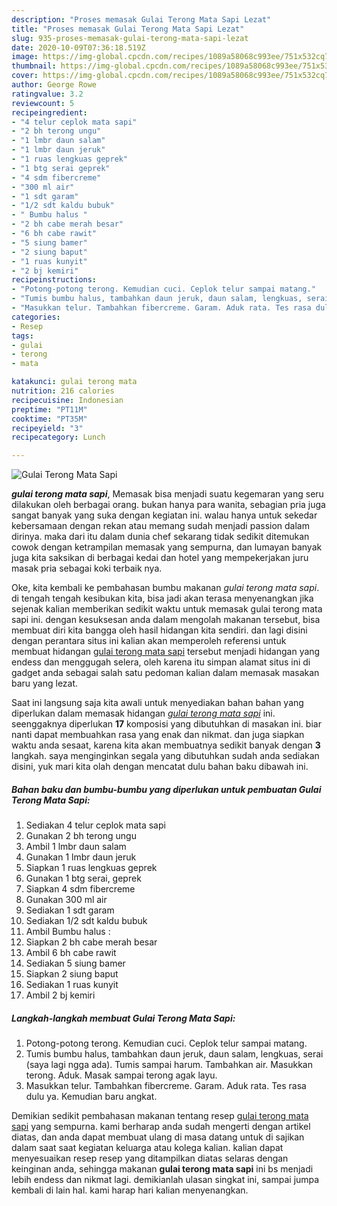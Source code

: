 ```yaml
---
description: "Proses memasak Gulai Terong Mata Sapi Lezat"
title: "Proses memasak Gulai Terong Mata Sapi Lezat"
slug: 935-proses-memasak-gulai-terong-mata-sapi-lezat
date: 2020-10-09T07:36:18.519Z
image: https://img-global.cpcdn.com/recipes/1089a58068c993ee/751x532cq70/gulai-terong-mata-sapi-foto-resep-utama.jpg
thumbnail: https://img-global.cpcdn.com/recipes/1089a58068c993ee/751x532cq70/gulai-terong-mata-sapi-foto-resep-utama.jpg
cover: https://img-global.cpcdn.com/recipes/1089a58068c993ee/751x532cq70/gulai-terong-mata-sapi-foto-resep-utama.jpg
author: George Rowe
ratingvalue: 3.2
reviewcount: 5
recipeingredient:
- "4 telur ceplok mata sapi"
- "2 bh terong ungu"
- "1 lmbr daun salam"
- "1 lmbr daun jeruk"
- "1 ruas lengkuas geprek"
- "1 btg serai geprek"
- "4 sdm fibercreme"
- "300 ml air"
- "1 sdt garam"
- "1/2 sdt kaldu bubuk"
- " Bumbu halus "
- "2 bh cabe merah besar"
- "6 bh cabe rawit"
- "5 siung bamer"
- "2 siung baput"
- "1 ruas kunyit"
- "2 bj kemiri"
recipeinstructions:
- "Potong-potong terong. Kemudian cuci. Ceplok telur sampai matang."
- "Tumis bumbu halus, tambahkan daun jeruk, daun salam, lengkuas, serai (saya lagi ngga ada). Tumis sampai harum. Tambahkan air. Masukkan terong. Aduk. Masak sampai terong agak layu."
- "Masukkan telur. Tambahkan fibercreme. Garam. Aduk rata. Tes rasa dulu ya. Kemudian baru angkat."
categories:
- Resep
tags:
- gulai
- terong
- mata

katakunci: gulai terong mata 
nutrition: 216 calories
recipecuisine: Indonesian
preptime: "PT11M"
cooktime: "PT35M"
recipeyield: "3"
recipecategory: Lunch

---
```



![Gulai Terong Mata Sapi](https://img-global.cpcdn.com/recipes/1089a58068c993ee/751x532cq70/gulai-terong-mata-sapi-foto-resep-utama.jpg)

<b><i>gulai terong mata sapi</i></b>, Memasak bisa menjadi suatu kegemaran yang seru dilakukan oleh berbagai orang. bukan hanya para wanita, sebagian pria juga sangat banyak yang suka dengan kegiatan ini. walau hanya untuk sekedar kebersamaan dengan rekan atau memang sudah menjadi passion dalam dirinya. maka dari itu dalam dunia chef sekarang tidak sedikit ditemukan cowok dengan ketrampilan memasak yang sempurna, dan lumayan banyak juga kita saksikan di berbagai kedai dan hotel yang mempekerjakan juru masak pria sebagai koki terbaik nya.

Oke, kita kembali ke pembahasan bumbu makanan <i>gulai terong mata sapi</i>. di tengah tengah kesibukan kita, bisa jadi akan terasa menyenangkan jika sejenak kalian memberikan sedikit waktu untuk memasak gulai terong mata sapi ini. dengan kesuksesan anda dalam mengolah makanan tersebut, bisa membuat diri kita bangga oleh hasil hidangan kita sendiri. dan lagi disini dengan perantara situs ini kalian akan memperoleh referensi untuk membuat hidangan <u>gulai terong mata sapi</u> tersebut menjadi hidangan yang endess dan menggugah selera, oleh karena itu simpan alamat situs ini di gadget anda sebagai salah satu pedoman kalian dalam memasak masakan baru yang lezat.




Saat ini langsung saja kita awali untuk menyediakan bahan bahan yang diperlukan dalam memasak hidangan <u><i>gulai terong mata sapi</i></u> ini. seenggaknya diperlukan <b>17</b> komposisi yang dibutuhkan di masakan ini. biar nanti dapat membuahkan rasa yang enak dan nikmat. dan juga siapkan waktu anda sesaat, karena kita akan membuatnya sedikit banyak dengan <b>3</b> langkah. saya menginginkan segala yang dibutuhkan sudah anda sediakan disini, yuk mari kita olah dengan mencatat dulu bahan baku dibawah ini.

<!--inarticleads1-->

##### Bahan baku dan bumbu-bumbu yang diperlukan untuk pembuatan Gulai Terong Mata Sapi:

1. Sediakan 4 telur ceplok mata sapi
1. Gunakan 2 bh terong ungu
1. Ambil 1 lmbr daun salam
1. Gunakan 1 lmbr daun jeruk
1. Siapkan 1 ruas lengkuas geprek
1. Gunakan 1 btg serai, geprek
1. Siapkan 4 sdm fibercreme
1. Gunakan 300 ml air
1. Sediakan 1 sdt garam
1. Sediakan 1/2 sdt kaldu bubuk
1. Ambil  Bumbu halus :
1. Siapkan 2 bh cabe merah besar
1. Ambil 6 bh cabe rawit
1. Sediakan 5 siung bamer
1. Siapkan 2 siung baput
1. Sediakan 1 ruas kunyit
1. Ambil 2 bj kemiri




<!--inarticleads2-->

##### Langkah-langkah membuat Gulai Terong Mata Sapi:

1. Potong-potong terong. Kemudian cuci. Ceplok telur sampai matang.
1. Tumis bumbu halus, tambahkan daun jeruk, daun salam, lengkuas, serai (saya lagi ngga ada). Tumis sampai harum. Tambahkan air. Masukkan terong. Aduk. Masak sampai terong agak layu.
1. Masukkan telur. Tambahkan fibercreme. Garam. Aduk rata. Tes rasa dulu ya. Kemudian baru angkat.




Demikian sedikit pembahasan makanan tentang resep <u>gulai terong mata sapi</u> yang sempurna. kami berharap anda sudah mengerti dengan artikel diatas, dan anda dapat membuat ulang di masa datang untuk di sajikan dalam saat saat kegiatan keluarga atau kolega kalian. kalian dapat menyesuaikan resep resep yang ditampilkan diatas selaras dengan keinginan anda, sehingga makanan <b>gulai terong mata sapi</b> ini bs menjadi lebih endess dan nikmat lagi. demikianlah ulasan singkat ini, sampai jumpa kembali di lain hal. kami harap hari kalian menyenangkan.
